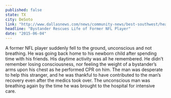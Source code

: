 ```yaml
---
published: false
state: TX
city: DeSoto
link: "http://www.dallasnews.com/news/community-news/best-southwest/headlines/20150604-former-nfl-player-s-collapse-in-desoto-underscores-value-of-bystander-cpr.ece"
headline: "Bystander Rescues Life of Former NFL Player"
date: "2015-06-04"
---
```


A former NFL player suddenly fell to the ground, unconscious and not breathing. He was going back home to his newborn child after spending time with his friends. His daytime activity was all he remembered. He didn’t remember losing consciousness, nor feeling the weight of a bystander’s arms upon his chest as he performed CPR on him. The man was desperate to help this stranger, and he was thankful to have contributed to the man’s recovery even after the medics took over. The unconscious man was breathing again by the time he was brought to the hospital for intensive care. 
